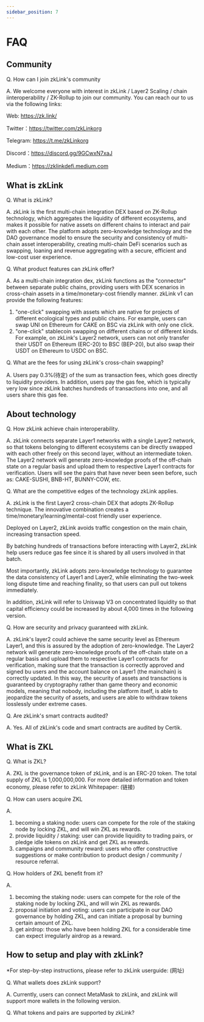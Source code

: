 ```yaml
---
sidebar_position: 7
---
```


# FAQ

## Community

Q. How can I join zkLink's community

A. We welcome everyone with interest in zkLink / Layer2 Scaling / chain iinteroperability / ZK-Rollup to join our community. You can reach our to us via the following links:

Web: https://zk.link/

Twitter：https://twitter.com/zkLinkorg

Telegram: https://t.me/zkLinkorg

Discord：https://discord.gg/9GCwxN7xaJ

Medium：https://zklinkdefi.medium.com

## What is zkLink

Q. What is zkLink?

A. zkLink is the first multi-chain integration DEX based on ZK-Rollup technology, which aggregates the liquidity of different ecosystems, and makes it possible for native assets on different chains to interact and pair with each other. The platform adopts zero-knowledge technology and the DAO governance model to ensure the security and consistency of multi-chain asset interoperability, creating multi-chain DeFi scenarios such as swapping, loaning and revenue aggregating with a secure, efficient and low-cost user experience.

Q. What product features can zkLink offer?

A.  As a multi-chain integration dex, zkLink functions as the "connector" between separate public chains, providing users with DEX scenarios in cross-chain assets in a time/monetary-cost friendly manner. zkLink v1 can provide the following features:

1. "one-click" swapping with assets which are native for projects of different ecological types and public chains. For example, users can swap UNI on Ethereum for CAKE on BSC via zkLink with only one click.
2. "one-click" stablecoin swapping on different chains or of different kinds. For example, on zkLink's Layer2 network, users can not only transfer their USDT on Ethereum (ERC-20) to BSC (BEP-20), but also swap their USDT on Ethereum to USDC on BSC.

Q. What are the fees for using zkLink's cross-chain swapping?

A. Users pay 0.3%(待定) of the sum as transaction fees, which goes directly to liquidity providers. In addition, users pay the gas fee, which is typically very low since zkLink batches hundreds of transactions into one, and all users share this gas fee.

## About technology

Q. How zkLink achieve chain interoperability.

A. zkLink connects separate Layer1 networks with a single Layer2 network, so that tokens belonging to different ecosystems can be directly swapped with each other freely on this second layer, without an intermediate token. The Layer2 network will generate zero-knowledge proofs of the off-chain state on a regular basis and upload them to respective Layer1 contracts for verification. Users will see the pairs that have never been seen before, such as: CAKE-SUSHI, BNB-HT, BUNNY-COW, etc.

Q. What are the competitive edges of the technology zkLink applies.

A. zkLink is the first Layer2 cross-chain DEX that adopts ZK-Rollup technique. The innovative combination creates a time/monetary/learning/mental-cost friendly user experience.  

Deployed on Layer2, zkLink avoids traffic congestion on the main chain, increasing transaction speed. 

By batching hundreds of transactions before interacting with Layer2, zkLink help users reduce gas fee since it is shared by all users involved in that batch.

 Most importantly,  zkLink adopts zero-knowledge technology to guarantee the data consistency of Layer1 and Layer2, while eliminating the two-week long dispute time and reaching finality, so that users can pull out tokens immediately. 

In addition, zkLink will refer to Uniswap V3 on concentrated liquidity so that capital eﬀiciency could be increased by about 4,000 times in the following version.

Q. How are security and privacy guaranteed with zkLink. 

A. zkLink's layer2 could achieve the same security level as Ethereum Layer1, and this is assured by the adoption of zero-knowledge. The Layer2 network will generate zero-knowledge proofs of the off-chain state on a regular basis and upload them to respective Layer1 contracts for verification, making sure that the transaction is correctly approved and signed bu users and the account balance on Layer1 (the mainchain) is correctly updated. In this way, the security of assets and transactions is guaranteed by cryptography rather than game theory and economic models, meaning that nobody, including the platform itself, is able to jeopardize the security of assets, and users are able to withdraw tokens losslessly under extreme cases.

Q. Are zkLink's smart contracts audited?

A. Yes. All of zkLink's code and smart contracts are audited by Certik. 

## What is ZKL

Q. What is ZKL?

A. ZKL is the governance token of zkLink, and is an ERC-20 token. The total supply of ZKL is 1,000,000,000. For more detailed information and token economy, please refer to zkLink Whitepaper: (链接)

Q. How can users acquire ZKL

A. 

1. becoming a staking node: users can compete for the role of the staking node by locking ZKL, and will win ZKL as rewards. 
2. provide liquidity / staking: user can provide liquidity to trading pairs, or pledge idle tokens on zkLink and get ZKL as rewards.
3. campaigns and community reward: users who offer constructive suggestions or make contribution to product design / community / resource referral.

Q. How holders of ZKL benefit from it?

A. 

1. becoming the staking node: users can compete for the role of the staking node by locking ZKL, and will win ZKL as rewards. 
2. proposal initiation and voting: users can participate in our DAO governance by holding ZKL, and can initiate a proposal by burning certain amount of ZKL. 
3. get airdrop: those who have been holding ZKL for a considerable time can expect irregularly airdrop as a reward.

## How to setup and play with zkLink?

*For step-by-step instructions, please refer to zkLink userguide: (网址)

Q. What wallets does zkLink support?

A. Currently, users can connect MetaMask to zkLink, and zkLink will support more wallets in the following version.

Q. What tokens and pairs are supported by zkLink?